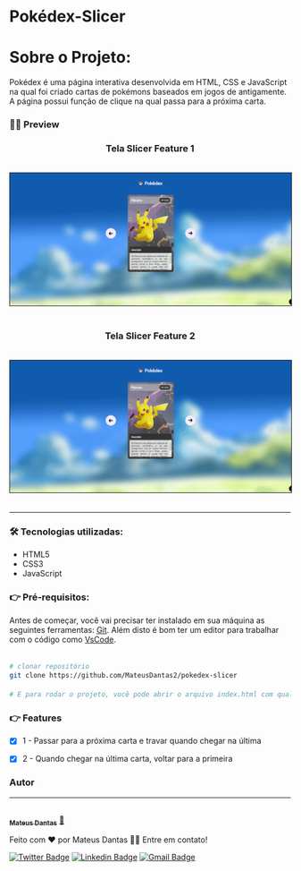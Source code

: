 # Pokédex-Slicer

# Sobre o Projeto:
Pokédex é uma página interativa desenvolvida em HTML, CSS e JavaScript na qual foi criado cartas de pokémons baseados em jogos de antigamente. A página possui função de clique na qual passa para a próxima carta.

### 👨‍💻 Preview

<div align=center>
<h3> Tela Slicer Feature 1 </h3>
<br>

<img border=1% src="src/gifs/tela-1.gif">
<br>
<br>
<h3> Tela Slicer Feature 2 </h3>
<br>
<img border=1% src="src/gifs/tela-2.gif">
</div>
<br>
<hr>

### 🛠 Tecnologias utilizadas:
- HTML5
- CSS3
- JavaScript

### 👉 Pré-requisitos:

Antes de começar, você vai precisar ter instalado em sua máquina as seguintes ferramentas:
[Git](https://git-scm.com). Além disto é bom ter um editor para trabalhar com o código como [VsCode](https://code.visualstudio.com/download).

```bash

# clonar repositório
git clone https://github.com/MateusDantas2/pokedex-slicer

# E para rodar o projeto, você pode abrir o arquivo index.html com qualquer navegador.

```
### 👉 Features

- [x] 1 - Passar para a próxima carta e travar quando chegar na última
- [x] 2 - Quando chegar na última carta, voltar para a primeira


### Autor
---

<a href="https://github.com/MateusDantas2">
 <img style="border-radius: 50%;" src="https://user-images.githubusercontent.com/86339839/171701355-709f003e-0bbe-4203-912c-70f6cb9eade6.jpeg" width="100px;" alt=""/>
 <br />
 <sub><b>Mateus Dantas</b></sub></a> <a href="https://github.com/MateusDantas2" title="Rocketseat">🚀</a>


Feito com ❤️ por Mateus Dantas 👋🏽 Entre em contato!

[![Twitter Badge](https://img.shields.io/badge/-@MateusDantasMa1-1ca0f1?style=flat-square&labelColor=1ca0f1&logo=twitter&logoColor=white&link=https://twitter.com/MateusDantasMa1)](https://twitter.com/MateusDantasMa1) [![Linkedin Badge](https://img.shields.io/badge/-Mateus-blue?style=flat-square&logo=Linkedin&logoColor=white&link=https://www.linkedin.com/in/mateus-dantas-marques/)](https://www.linkedin.com/in/mateus-dantas-marques/) 
[![Gmail Badge](https://img.shields.io/badge/-mateusdantas.dev@gmail.com-c14438?style=flat-square&logo=Gmail&logoColor=white&link=mailto:mateusdantas.dev@gmail.com)](mailto:mateusdantas.dev@gmail.com)
